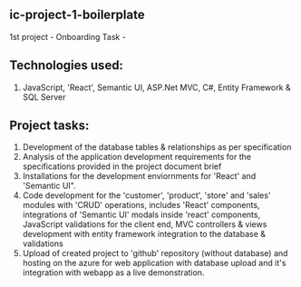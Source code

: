 ## ic-project-1-boilerplate
1st project - Onboarding Task - 

## Technologies used:
1) JavaScript, 'React', Semantic UI, ASP.Net MVC, C#, Entity Framework & SQL Server

## Project tasks:
1) Development of the database tables & relationships as per specification
2) Analysis of the application development requirements for the specifications provided in the project document brief
3) Installations for the development enviornments for 'React' and 'Semantic UI". 
4) Code development for the 'customer', 'product', 'store' and 'sales' modules with 'CRUD' operations, includes 'React' components, integrations of 'Semantic UI' modals inside 'react' components, JavaScript validations for the client end, MVC controllers & views development with entity framework integration to the database & validations
5) Upload of created project to 'github' repository (without database) and hosting on the azure for web application with database upload and it's integration with webapp as a live demonstration.
